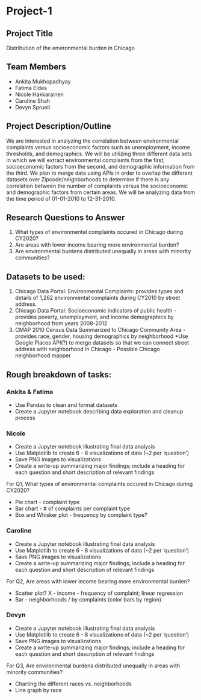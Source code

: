 # Project-1

## Project Title 
Distribution of the environmental burden in Chicago 

## Team Members
* Ankita Mukhopadhyay
* Fatima Eldes
* Nicole Hakkarainen
* Caroline Shah
* Devyn Spruell

## Project Description/Outline
We are interested in analyzing the correlation between environmental complaints versus socioeconomic factors such as unemployment, income thresholds, and demographics. We will be utilizing three different data sets in which we will extract environmental complaints from the first, socioeconomic factors from the second, and demographic information from the third. We plan to merge data using APIs in order to overlap the different datasets over Zipcode/neighborhoods to determine if there is any correlation between the number of complaints versus the socioeconomic and demographic factors from certain areas. We will be analyzing data from the time period of 01-01-2010 to 12-31-2010. 

## Research Questions to Answer
1. What types of environmental complaints occured in Chicago during CY2020?
2. Are areas with lower income bearing more environmental burden?
3. Are environmental burdens distributed unequally in areas with minority communities? 

## Datasets to be used:
1. Chicago Data Portal: Environmental Complaints: provides types and details of 1,262 environmental complaints during CY2010 by street address.
2. Chicago Data Portal: Socioeconomic indicators of public health -  provides poverty, unemployment, and income demographics by neighborhood from years 2008-2012
3. CMAP 2010 Census Data Summarized to Chicago Community Area - provides race, gender, housing demographics by neighborhood
*Use Google Places API(?) to merge datasets so that we can connect street address with neighborhood in Chicago - Possible Chicago neighborhood mapper

## Rough breakdown of tasks: 
### Ankita & Fatima
- Use Pandas to clean and format datasets
- Create a Jupyter notebook describing data exploration and cleanup process

### Nicole
- Create a Jupyter notebook illustrating final data analysis
- Use Matplotlib to create 6 - 8 visualizations of data (~2 per ‘question’)
- Save PNG images to visualizations
- Create a write-up summarizing major findings; include a heading for each question and short description of relevant findings

For Q1, What types of environmental complaints occured in Chicago during CY2020?
* Pie chart - complaint type
* Bar chart - # of complaints per complaint type
* Box and Whisker plot - frequency by complaint type?

### Caroline
- Create a Jupyter notebook illustrating final data analysis
- Use Matplotlib to create 6 - 8 visualizations of data (~2 per ‘question’)
- Save PNG images to visualizations
- Create a write-up summarizing major findings; include a heading for each question and short description of relevant findings

For Q2, Are areas with lower income bearing more environmental burden?
* Scatter plot? X - income - frequency of complaint; linear regression
* Bar - neighborhoods / by complaints (color bars by region)

### Devyn
- Create a Jupyter notebook illustrating final data analysis
- Use Matplotlib to create 6 - 8 visualizations of data (~2 per ‘question’)
- Save PNG images to visualizations
- Create a write-up summarizing major findings; include a heading for each question and short description of relevant findings

For Q3, Are environmental burdens distributed unequally in areas with minority communities?
* Charting the different races vs. neighborhoods
* Line graph by race



